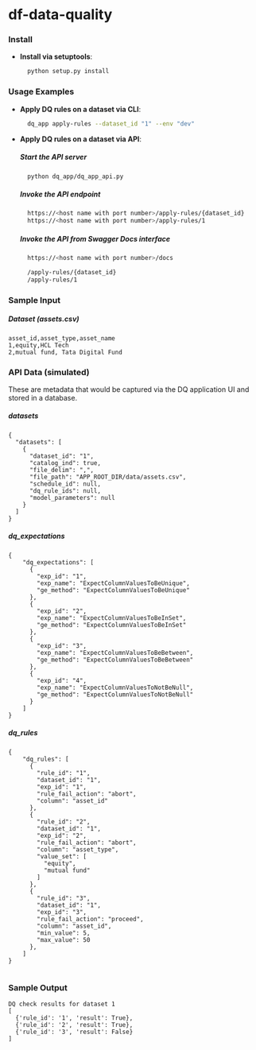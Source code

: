 # df-data-quality

### Install

- **Install via setuptools**:
  ```sh
    python setup.py install
  ```


### Usage Examples

- **Apply DQ rules on a dataset via CLI**:
  ```sh
    dq_app apply-rules --dataset_id "1" --env "dev"
  ```

- **Apply DQ rules on a dataset via API**:
  ##### Start the API server
  ```sh
    python dq_app/dq_app_api.py
  ```
  ##### Invoke the API endpoint
  ```sh
    https://<host name with port number>/apply-rules/{dataset_id}
    https://<host name with port number>/apply-rules/1
  ```
  ##### Invoke the API from Swagger Docs interface
  ```sh
    https://<host name with port number>/docs

    /apply-rules/{dataset_id}
    /apply-rules/1
  ```

### Sample Input

  ##### Dataset (assets.csv)
```
asset_id,asset_type,asset_name
1,equity,HCL Tech
2,mutual fund, Tata Digital Fund
```

### API Data (simulated)
These are metadata that would be captured via the DQ application UI and stored in a database.

  ##### datasets 
```
{
  "datasets": [
    {
      "dataset_id": "1",
      "catalog_ind": true,
      "file_delim": ",",
      "file_path": "APP_ROOT_DIR/data/assets.csv",
      "schedule_id": null,
      "dq_rule_ids": null,
      "model_parameters": null
    }
  ]
}
```

  ##### dq_expectations 
```
{
    "dq_expectations": [
      {
        "exp_id": "1",
        "exp_name": "ExpectColumnValuesToBeUnique",
        "ge_method": "ExpectColumnValuesToBeUnique"
      },
      {
        "exp_id": "2",
        "exp_name": "ExpectColumnValuesToBeInSet",
        "ge_method": "ExpectColumnValuesToBeInSet"
      },
      {
        "exp_id": "3",
        "exp_name": "ExpectColumnValuesToBeBetween",
        "ge_method": "ExpectColumnValuesToBeBetween"
      },
      {
        "exp_id": "4",
        "exp_name": "ExpectColumnValuesToNotBeNull",
        "ge_method": "ExpectColumnValuesToNotBeNull"
      }
    ]
}
```

  ##### dq_rules 
```
{
    "dq_rules": [
      {
        "rule_id": "1",
        "dataset_id": "1",
        "exp_id": "1",
        "rule_fail_action": "abort",
        "column": "asset_id"
      },
      {
        "rule_id": "2",
        "dataset_id": "1",
        "exp_id": "2",
        "rule_fail_action": "abort",
        "column": "asset_type",
        "value_set": [
          "equity",
          "mutual fund"
        ]
      },
      {
        "rule_id": "3",
        "dataset_id": "1",
        "exp_id": "3",
        "rule_fail_action": "proceed",
        "column": "asset_id",
        "min_value": 5,
        "max_value": 50
      },
    ]
}
  
```

### Sample Output 

```
DQ check results for dataset 1
[
  {'rule_id': '1', 'result': True}, 
  {'rule_id': '2', 'result': True}, 
  {'rule_id': '3', 'result': False}
]
```
